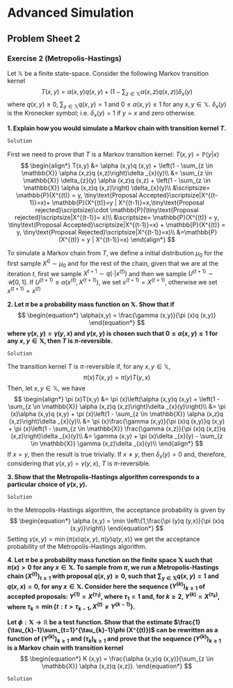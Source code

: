 # Advanced Simulation
## Problem Sheet 2

### Exercise 2 (Metropolis-Hastings)

Let $\mathbb{X}$ be a finite state-space. Consider the following Markov transition kernel
$$
\begin{equation*}
	T(x,y) = \alpha (x,y)q (x,y) + \left(1 - \sum_{z \in \mathbb{X}} \alpha (x,z)q (x,z)\right)\delta _{x}(y)
\end{equation*}
$$
where $q (x,y) \geq 0$, $\sum_{y \in \mathbb{X}}q (x,y) = 1$ and $0 \leq \alpha (x,y) \leq 1$ for any $x,y \in \mathbb{X}$. $\delta _{x}(y)$ is the Kronecker symbol; i.e. $\delta _{x}(y) = 1$ if $y = x$ and zero otherwise.

**1. Explain how you would simulate a Markov chain with transition kernel $T$.**

`Solution`

First we need to prove that $T$ is a Markov transition kernel: $T (x,y) = \mathbb{P}(y|x)$
$$
\begin{align*}
	T(x,y) &= \alpha (x,y)q (x,y) + \left(1 - \sum_{z \in \mathbb{X}} \alpha (x,z)q (x,z)\right)\delta _{x}(y)\\
	&= \sum_{z \in \mathbb{X}} \delta_{z}(y) \alpha (x,z)q (x,z) +  \left(1 - \sum_{z \in \mathbb{X}} \alpha (x,z)q (x,z)\right)  \delta_{x}(y)\\
	&\scriptsize= \mathbb{P}(X^{(t)} = y, \tiny\text{Proposal Accepted}\scriptsize|X^{(t-1)}=x)+ \mathbb{P}(X^{(t)}=y | X^{(t-1)}=x,\tiny\text{Proposal rejected}\scriptsize)\cdot \mathbb{P}(\tiny\text{Proposal rejected}\scriptsize|X^{(t-1)}= x)\\
	&\scriptsize= \mathbb{P}(X^{(t)} = y, \tiny\text{Proposal Accepted}\scriptsize|X^{(t-1)}=x) + \mathbb{P}(X^{(t)} = y, \tiny\text{Proposal Rejected}\scriptsize|X^{(t-1)}=x)\\
	&=\mathbb{P}(X^{(t)} = y | X^{(t-1)}=x)
\end{align*}
$$

To simulate a Markov chain from $T$, we define a initial distribution $\mu_{0}$ for the first sample $X^{0} \sim \mu_{0}$ and for the rest of the chain, given that we are at the iteration $t$, first we sample $X^{t+1} \sim q (\cdot|x^{(t)})$ and then we sample $U^{(t+1)} \sim \mathcal{U}[0,1]$. If $U^{(t+1)} \leq \alpha (x^{(t)},X^{(t+1)})$, we set $x^{(t+1)} = X^{(t+1)}$, otherwise we set $x^{(t+1)} = x^{(t)}$

**2. Let $\pi$ be a probability mass function on $\mathbb{X}$. Show that if** 
$$
\begin{equation*}
	\alpha(x,y) = \frac{\gamma (x,y)}{\pi (x)q (x,y)}
\end{equation*}
$$
**where $\gamma (x,y) = \gamma (y,x)$ and $\gamma (x,y)$ is chosen such that $0 \leq \alpha (x,y) \leq 1$ for any $x,y \in \mathbb{X}$, then $T$ is $\pi$-reversible.**   

`Solution`

The transition kernel $T$ is $\pi$-reversible if, for any $x,y \in \mathbb{X}$,
$$
\begin{equation*}
	\pi (x)T(x,y) = \pi (y)T(y,x)
\end{equation*}
$$
Then, let $x,y \in \mathbb{X}$, we have
$$
\begin{align*}
	\pi (x)T(x,y) &= \pi (x)\left(\alpha (x,y)q (x,y) + \left(1 - \sum_{z \in \mathbb{X}} \alpha (x,z)q (x,z)\right)\delta _{x}(y)\right)\\
	&= \pi (x)\alpha (x,y)q (x,y) + \pi (x)\left(1 - \sum_{z \in \mathbb{X}} \alpha (x,z)q (x,z)\right)\delta _{x}(y)\\
	&= \pi (x)\frac{\gamma (x,y)}{\pi (x)q (x,y)}q (x,y) + \pi (x)\left(1 - \sum_{z \in \mathbb{X}} \frac{\gamma (x,z)}{\pi (x)q (x,z)}q (x,z)\right)\delta _{x}(y)\\
	&= \gamma (x,y) + \pi (x)\delta _{x}(y) - \sum_{z \in \mathbb{X}} \gamma (x,z)\delta _{x}(y)\\
\end{align*}
$$
If $x=y$, then the result is true trivially. If $x \neq y$, then $\delta _{x}(y) = 0$ and, therefore, considering that $\gamma (x,y) = \gamma (y,x)$, $T$ is $\pi$-reversible.

**3. Show that the Metropolis-Hastings algorithm corresponds to a particular choice of $\gamma (x,y)$.** 

`Solution`

In the Metropolis-Hastings algorithm, the acceptance probability is given by
$$
\begin{equation*}
	\alpha (x,y) = \min \left\{1,\frac{\pi (y)q (y,x)}{\pi (x)q (x,y)}\right\}
\end{equation*}
$$
Setting $\gamma (x,y) = \min \left\{\pi (x)q (x,y),\pi (y) q (y,x)\right\}$ we get the acceptance probability of the Metropolis-Hastings algorithm.

**4. Let $\pi$ be a probability mass function on the finite space $\mathbb{X}$ such that $\pi (x) > 0$ for any $x \in \mathbb{X}$. To sample from $\pi$, we run a Metropolis-Hastings chain $(X^{(t)})_{t \geq 1}$ with proposal $q (x,y)\geq 0$, such that $\sum_{y \in \mathbb{X}}q (x,y) = 1$ and $q (x,x)=0$, for any $x \in \mathbb{X}$. Consider here the sequence $(Y^{(k)})_{k \geq 1}$ of accepted proposals: $Y^{(1)} = X^{(\tau_{1})}$, where $\tau_{1} = 1$ and, for $k \geq 2$, $Y^{(k)} = X^{(\tau_{k})}$, where $\tau_{k} = \min \left\{t : t > \tau_{k-1}, X^{(t)} \neq Y^{(k-1)} \right\}$.** 

**Let $\phi: \mathbb{X} \to \mathbb{R}$ be a test function. Show that the estimate $\frac{1}{\tau_{k}-1}\sum_{t=1}^{\tau_{k}-1}\phi (X^{(t)})$ can be rewritten as a function of $(Y^{(k)})_{k \geq 1}$ and $(\tau_{k})_{k \geq 1}$ and prove that the sequence $(Y^{(k)})_{k \geq 1}$ is a Markov chain with transition kernel** 
$$
\begin{equation*}
	K (x,y) = \frac{\alpha (x,y)q (x,y)}{\sum_{z \in \mathbb{X}} \alpha (x,z)q (x,z)}.
\end{equation*}
$$

`Solution`


